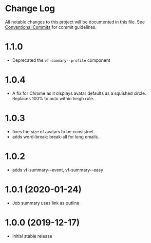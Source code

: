 # Change Log

All notable changes to this project will be documented in this file.
See [Conventional Commits](https://conventionalcommits.org) for commit guidelines.

# 1.1.0

* Deprecated the `vf-summary--profile` component

# 1.0.4

* A fix for Chrome as it displays avatar defaults as a squished circle. Replaces 100% to auto within heigh rule.

# 1.0.3

* fixes the size of avatars to be consistnet.
* adds word-break: break-all for long emails.

# 1.0.2

* adds vf-summary--event, vf-summary--easy


# 1.0.1 (2020-01-24)

* Job summary uses link as outline

# 1.0.0 (2019-12-17)

* Initial stable release
